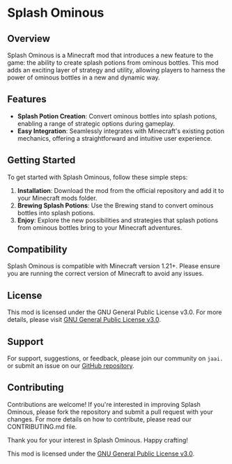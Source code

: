 # Splash Ominous

## Overview

Splash Ominous is a Minecraft mod that introduces a new feature to the game: the ability to create splash potions from ominous bottles. This mod adds an exciting layer of strategy and utility, allowing players to harness the power of ominous bottles in a new and dynamic way.

## Features

- **Splash Potion Creation**: Convert ominous bottles into splash potions, enabling a range of strategic options during gameplay.
- **Easy Integration**: Seamlessly integrates with Minecraft's existing potion mechanics, offering a straightforward and intuitive user experience.

## Getting Started

To get started with Splash Ominous, follow these simple steps:

1. **Installation**: Download the mod from the official repository and add it to your Minecraft mods folder.
2. **Brewing Splash Potions**: Use the Brewing stand to convert ominous bottles into splash potions.
3. **Enjoy**: Explore the new possibilities and strategies that splash potions from ominous bottles bring to your Minecraft adventures.

## Compatibility

Splash Ominous is compatible with Minecraft version 1.21+. Please ensure you are running the correct version of Minecraft to avoid any issues.

## License

This mod is licensed under the GNU General Public License v3.0. For more details, please visit [GNU General Public License v3.0](https://www.gnu.org/licenses/gpl-3.0.en.html).

## Support

For support, suggestions, or feedback, please join our community on ```jaai.``` or submit an issue on our [GitHub repository](https://github.com/JaaiDead/SplashOminous).

## Contributing

Contributions are welcome! If you're interested in improving Splash Ominous, please fork the repository and submit a pull request with your changes. For more details on how to contribute, please read our CONTRIBUTING.md file.

Thank you for your interest in Splash Ominous. Happy crafting!

This mod is licensed under the [GNU General Public License v3.0](https://www.gnu.org/licenses/gpl-3.0.en.html).
